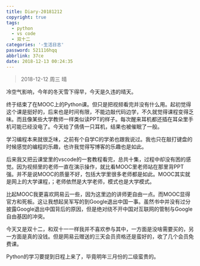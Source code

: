 ```yaml
---
title: Diary-20181212
copyright: true
tags:
  - python
  - vs code
  - 双十二
categories: '-生活日志'
password: 521116hqq
abbrlink: 37ce
date: 2018-12-13 00:24:35
---
```


> 2018-12-12           周三          晴

<!--more-->

冷空气影响，今年的冬天雪下得早，今天是久违的晴天。

终于结束了在MOOC上的Python课。但只是把视频看完并没有什么用。起初觉得这个课是挺好的，后来也是时间有限，不能边敲代码边学，不久就觉得课程变得乏味。而且像某些大学教师一样类似读PPT的样子。每次醒来耳机都还插在耳朵里手机可能已经没电了。今天给了倩倩一只耳机，结果也被催眠了一般。

学习编程本来就很乏味，之前有个自学C的学弟也跟我说过。我也只在敲打键盘的时候感觉的编程的乐趣，也许我觉得写博客的乐趣也是如此。

后来我又把云课堂里的vscode的一套教程看完，总共十集，过程中却没有困的感觉。因为视频里的老师一直在演示操作，就比看MOOC里老师站在那里背PPT强。并不是说MOOC的质量不好，包括大学里很多老师都是如此。MOOC其实就是网上的大学课程，；老师依然是大学老师，模式也是大学模式。

比起MOOC我更喜欢网易云一些，因为这里边的讲师更自由一点。而MOOC显得官方和死板。这让我想起吴军写的到Google退出中国一事。虽然书中并没有过分披露Google退出中国背后的原因，但是绝对绕不开中国对互联网的管制与Google自由基因的冲突。

今天又是双十二，和双十一一样我并不喜欢参与其中，一方面是没啥需要买的，另一方面是真的没钱。但是网易云赠送的三天会员资格还是蛮好的，收了几个会员免费课。

Python的学习要提到日程上来了，毕竟明年三月份的二级蛮贵的。
